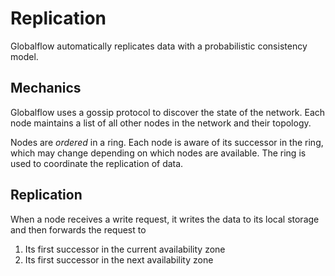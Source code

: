# Replication

Globalflow automatically replicates data with a probabilistic consistency model.

## Mechanics

Globalflow uses a gossip protocol to discover the state of the network. Each node maintains a list of all other nodes
in the network and their topology.

Nodes are _ordered_ in a ring. Each node is aware of its successor in the ring, which may change depending on which 
nodes are available. The ring is used to coordinate the replication of data.

## Replication

When a node receives a write request, it writes the data to its local storage and then forwards the request to
1. Its first successor in the current availability zone
2. Its first successor in the next availability zone
